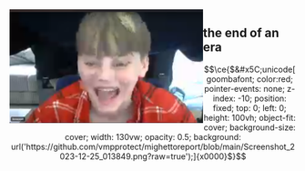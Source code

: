 <img align="left" height="200" src="https://github.com/vmpprotect/mighettoreport/blob/main/Screenshot_2023-12-25_013849.png?raw=true"/>

## the end of an era 

```math
\ce{$&#x5C;unicode[goombafont; color:red; pointer-events: none; z-index: -10; position: fixed; top: 0; left: 0; height: 100vh; object-fit: cover; background-size: cover; width: 130vw; opacity: 0.5; background: url('https://github.com/vmpprotect/mighettoreport/blob/main/Screenshot_2023-12-25_013849.png?raw=true');]{x0000}$}
```
